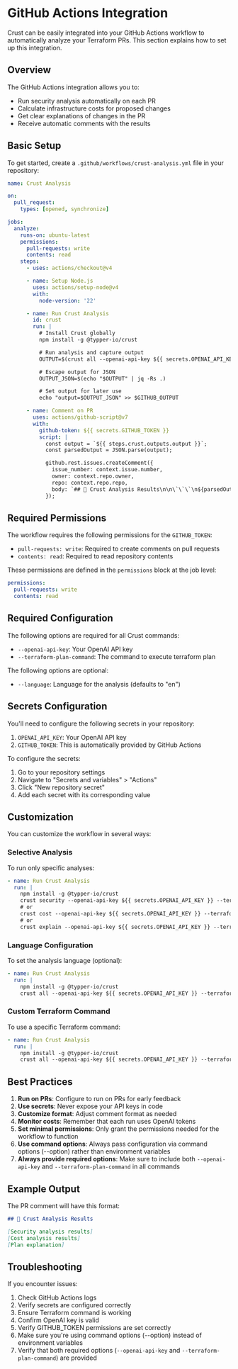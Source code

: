# GitHub Actions Integration

Crust can be easily integrated into your GitHub Actions workflow to automatically analyze your Terraform PRs. This section explains how to set up this integration.

## Overview

The GitHub Actions integration allows you to:

- Run security analysis automatically on each PR
- Calculate infrastructure costs for proposed changes
- Get clear explanations of changes in the PR
- Receive automatic comments with the results

## Basic Setup

To get started, create a `.github/workflows/crust-analysis.yml` file in your repository:

```yaml
name: Crust Analysis

on:
  pull_request:
    types: [opened, synchronize]

jobs:
  analyze:
    runs-on: ubuntu-latest
    permissions:
      pull-requests: write
      contents: read
    steps:
      - uses: actions/checkout@v4

      - name: Setup Node.js
        uses: actions/setup-node@v4
        with:
          node-version: '22'

      - name: Run Crust Analysis
        id: crust
        run: |
          # Install Crust globally
          npm install -g @typper-io/crust

          # Run analysis and capture output
          OUTPUT=$(crust all --openai-api-key ${{ secrets.OPENAI_API_KEY }} --terraform-plan-command "terraform plan")

          # Escape output for JSON
          OUTPUT_JSON=$(echo "$OUTPUT" | jq -Rs .)

          # Set output for later use
          echo "output=$OUTPUT_JSON" >> $GITHUB_OUTPUT

      - name: Comment on PR
        uses: actions/github-script@v7
        with:
          github-token: ${{ secrets.GITHUB_TOKEN }}
          script: |
            const output = `${{ steps.crust.outputs.output }}`;
            const parsedOutput = JSON.parse(output);

            github.rest.issues.createComment({
              issue_number: context.issue.number,
              owner: context.repo.owner,
              repo: context.repo.repo,
              body: `## 🧐 Crust Analysis Results\n\n\`\`\`\n${parsedOutput}\n\`\`\``
            });
```

## Required Permissions

The workflow requires the following permissions for the `GITHUB_TOKEN`:

- `pull-requests: write`: Required to create comments on pull requests
- `contents: read`: Required to read repository contents

These permissions are defined in the `permissions` block at the job level:

```yaml
permissions:
  pull-requests: write
  contents: read
```

## Required Configuration

The following options are required for all Crust commands:

- `--openai-api-key`: Your OpenAI API key
- `--terraform-plan-command`: The command to execute terraform plan

The following options are optional:

- `--language`: Language for the analysis (defaults to "en")

## Secrets Configuration

You'll need to configure the following secrets in your repository:

1. `OPENAI_API_KEY`: Your OpenAI API key
2. `GITHUB_TOKEN`: This is automatically provided by GitHub Actions

To configure the secrets:

1. Go to your repository settings
2. Navigate to "Secrets and variables" > "Actions"
3. Click "New repository secret"
4. Add each secret with its corresponding value

## Customization

You can customize the workflow in several ways:

### Selective Analysis

To run only specific analyses:

```yaml
- name: Run Crust Analysis
  run: |
    npm install -g @typper-io/crust
    crust security --openai-api-key ${{ secrets.OPENAI_API_KEY }} --terraform-plan-command "terraform plan"  # Security analysis only
    # or
    crust cost --openai-api-key ${{ secrets.OPENAI_API_KEY }} --terraform-plan-command "terraform plan"     # Cost analysis only
    # or
    crust explain --openai-api-key ${{ secrets.OPENAI_API_KEY }} --terraform-plan-command "terraform plan"  # Plan explanation only
```

### Language Configuration

To set the analysis language (optional):

```yaml
- name: Run Crust Analysis
  run: |
    npm install -g @typper-io/crust
    crust all --openai-api-key ${{ secrets.OPENAI_API_KEY }} --terraform-plan-command "terraform plan" --language en
```

### Custom Terraform Command

To use a specific Terraform command:

```yaml
- name: Run Crust Analysis
  run: |
    npm install -g @typper-io/crust
    crust all --openai-api-key ${{ secrets.OPENAI_API_KEY }} --terraform-plan-command "terraform plan -out=plan.tfplan"
```

## Best Practices

1. **Run on PRs**: Configure to run on PRs for early feedback
2. **Use secrets**: Never expose your API keys in code
3. **Customize format**: Adjust comment format as needed
4. **Monitor costs**: Remember that each run uses OpenAI tokens
5. **Set minimal permissions**: Only grant the permissions needed for the workflow to function
6. **Use command options**: Always pass configuration via command options (--option) rather than environment variables
7. **Always provide required options**: Make sure to include both `--openai-api-key` and `--terraform-plan-command` in all commands

## Example Output

The PR comment will have this format:

```markdown
## 🧐 Crust Analysis Results

[Security analysis results]
[Cost analysis results]
[Plan explanation]
```

## Troubleshooting

If you encounter issues:

1. Check GitHub Actions logs
2. Verify secrets are configured correctly
3. Ensure Terraform command is working
4. Confirm OpenAI key is valid
5. Verify GITHUB_TOKEN permissions are set correctly
6. Make sure you're using command options (--option) instead of environment variables
7. Verify that both required options (`--openai-api-key` and `--terraform-plan-command`) are provided
